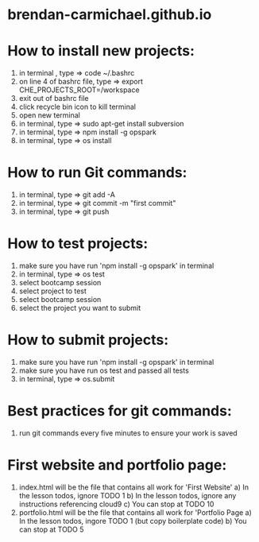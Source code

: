 # brendan-carmichael.github.io

# How to install new projects:
1) in terminal , type => code ~/.bashrc
2) on line 4 of bashrc file, type => export CHE_PROJECTS_ROOT=/workspace
3) exit out of bashrc file
4) click recycle bin icon to kill terminal
5) open new terminal
6) in terminal, type => sudo apt-get install subversion
7) in terminal, type => npm install -g opspark
8) in terminal, type => os install

# How to run Git commands:
1) in terminal, type => git add -A
2) in terminal, type => git commit -m "first commit"
3) in terminal, type => git push

# How to test projects:
1) make sure you have run 'npm install -g opspark' in terminal
2) in terminal, type => os test
3) select bootcamp session
4) select project to test
5) select bootcamp session
6) select the project you want to submit

# How to submit projects:
1) make sure you have run 'npm install -g opspark' in terminal
2) make sure you have run os test and passed all tests
3) in terminal, type => os.submit

# Best practices for git commands:
1) run git commands every five minutes to ensure your work is saved

# First website and portfolio page:
1) index.html will be the file that contains all work for 'First Website'
   a) In the lesson todos, ignore TODO 1
   b) In the lesson todos, ignore any instructions referencing cloud9
   c) You can stop at TODO 10
2) portfolio.html will be the file that contains all work for 'Portfolio Page
   a) In the lesson todos, ingore TODO 1 (but copy boilerplate code)
   b) You can stop at TODO 5

